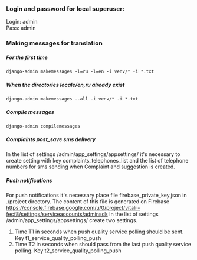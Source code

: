 ### Login and password for local superuser: 
Login: admin <br/>
Pass: admin

### Making messages for translation
##### For the first time
```
django-admin makemessages -l=ru -l=en -i venv/* -i *.txt
```
##### When the directories locale/en,ru already exist
```
django-admin makemessages --all -i venv/* -i *.txt
```
##### Compile messages
```
django-admin compilemessages
```
##### Complaints post_save sms delivery
In the list of settings /admin/app_settings/appsettings/
it's necessary to create setting with key complaints_telephones_list
and the list of telephone numbers for sms sending when Complaint and
suggestion is created.

##### Push notifications
For push notifications it's necessary place file firebase_private_key.json in ./project
directory. The content of this file is generated on Firebase 
https://console.firebase.google.com/u/0/project/vitalii-fecf8/settings/serviceaccounts/adminsdk
In the list of settings /admin/app_settings/appsettings/
create two settings.
1. Time T1 in seconds when push quality service polling should be sent. Key t1_service_quality_polling_push
2. Time T2 in seconds when should pass from the last push quality service polling. Key t2_service_quality_polling_push